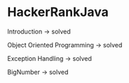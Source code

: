 # HackerRankJava

Introduction -> solved

Object Oriented Programming -> solved

Exception Handling -> solved

BigNumber -> solved
